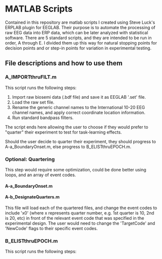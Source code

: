 # MATLAB Scripts

Contained in this repository are matlab scripts I created using Steve Luck's ERPLAB plugin for EEGLAB.
Their purpose is to automate the processing of raw EEG data into ERP data, which can be later analyzed with statistical software.
There are 5 standard scripts, and they are intended to be run in order, A through E.
I divided them up this way for natural stopping points for decision points and or step-in points for variation in experimental testing.

## File descriptions and how to use them

### A_IMPORTthruFILT.m

This script runs the following steps:
1. Import raw biosemi data (.bdf file) and save it as EEGLAB '.set' file.
2. Load the raw set file.
3. Rename the generic channel names to the International 10-20 EEG channel names, and apply correct coordinate location information.
4. Run standard bandpass filters.

The script ends here allowing the user to choose if they would prefer to "quarter" their experiment to test for task-learning effects.

Should the user decide to quarter their experiment, they should progress to A-a_BoundaryOnset.m, else progress to B_ELISTthruEPOCH.m.

### Optional: Quartering
This step would require some optimization, could be done better using loops, and an array of event codes.

#### A-a_BoundaryOnset.m

#### A-b_DesignateQuarters.m

This file will load each of the quartered files, and change the event codes to include 'x0' (where x represents quarter number, e.g. 1st quarter is 10, 2nd is 20, etc) in front of the relevant event code that was specified in the experimental design. The user would need to change the 'TargetCode' and 'NewCode' flags to their specific event codes.

### B_ELISTthruEPOCH.m

This script runs the following steps:
